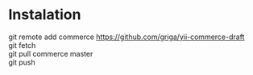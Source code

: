 Instalation
===========
git remote add commerce https://github.com/griga/yii-commerce-draft<br>
git fetch<br>
git pull commerce master<br>
git push<br>
